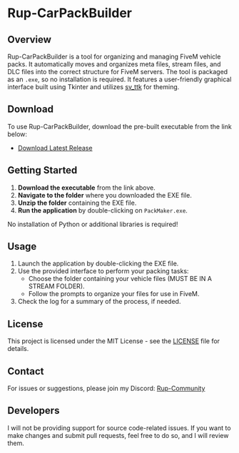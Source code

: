 # Rup-CarPackBuilder

## Overview
Rup-CarPackBuilder is a tool for organizing and managing FiveM vehicle packs. It automatically moves and organizes meta files, stream files, and DLC files into the correct structure for FiveM servers. The tool is packaged as an `.exe`, so no installation is required. It features a user-friendly graphical interface built using Tkinter and utilizes [sv_ttk](https://github.com/rdbende/Sun-Valley-ttk-theme) for theming.

## Download
To use Rup-CarPackBuilder, download the pre-built executable from the link below:

- [Download Latest Release](#)

## Getting Started

1. **Download the executable** from the link above.
2. **Navigate to the folder** where you downloaded the EXE file.
3. **Unzip the folder** containing the EXE file.
4. **Run the application** by double-clicking on `PackMaker.exe`.

No installation of Python or additional libraries is required!

## Usage
1. Launch the application by double-clicking the EXE file.
2. Use the provided interface to perform your packing tasks:
    - Choose the folder containing your vehicle files (MUST BE IN A STREAM FOLDER).
    - Follow the prompts to organize your files for use in FiveM.
3. Check the log for a summary of the process, if needed.

## License
This project is licensed under the MIT License - see the [LICENSE](LICENSE) file for details.

## Contact
For issues or suggestions, please join my Discord: [Rup-Community](https://discord.gg/nHu2pZjUGG)

## Developers
I will not be providing support for source code-related issues. If you want to make changes and submit pull requests, feel free to do so, and I will review them.